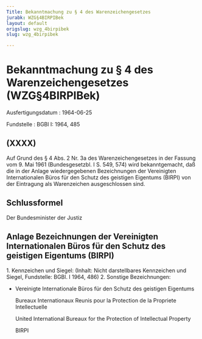 ```yaml
---
Title: Bekanntmachung zu § 4 des Warenzeichengesetzes
jurabk: WZG§4BIRPIBek
layout: default
origslug: wzg_4birpibek
slug: wzg_4birpibek

---
```


# Bekanntmachung zu § 4 des Warenzeichengesetzes (WZG§4BIRPIBek)

Ausfertigungsdatum
:   1964-06-25

Fundstelle
:   BGBl I: 1964, 485



## (XXXX)

Auf Grund des § 4 Abs. 2 Nr. 3a des Warenzeichengesetzes in der Fassung vom 9. Mai 1961 (Bundesgesetzbl. I S. 549, 574) wird bekanntgemacht, daß die in der Anlage wiedergegebenen Bezeichnungen der Vereinigten Internationalen Büros für den Schutz des geistigen Eigentums (BIRPI) von der Eintragung als Warenzeichen ausgeschlossen sind.


## Schlussformel

Der Bundesminister der Justiz


## Anlage Bezeichnungen der Vereinigten Internationalen Büros für den Schutz des geistigen Eigentums (BIRPI)

1\. Kennzeichen und Siegel:
(Inhalt: Nicht darstellbares Kennzeichen und Siegel,
Fundstelle: BGBl. I 1964, 486)
2\. Sonstige Bezeichnungen:

*   Vereinigte Internationale Büros für den Schutz des geistigen Eigentums

    Bureaux Internationaux
    Reunis pour la Protection de la
    Propriete Intellectuelle

    United International Bureaux for the Protection of Intellectual Property

    BIRPI




